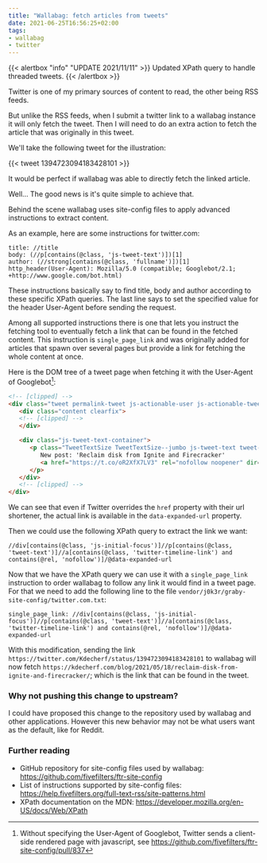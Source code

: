 ```yaml
---
title: "Wallabag: fetch articles from tweets"
date: 2021-06-25T16:56:25+02:00
tags:
- wallabag
- twitter
---
```


{{< alertbox "info" "UPDATE 2021/11/11" >}}
  Updated XPath query to handle threaded tweets.
{{< /alertbox >}}

Twitter is one of my primary sources of content to read, the other being RSS
feeds.

But unlike the RSS feeds, when I submit a twitter link to a wallabag instance it
will only fetch the tweet. Then I will need to do an extra action to fetch the
article that was originally in this tweet.

We'll take the following tweet for the illustration:

{{< tweet 1394723094183428101 >}}

It would be perfect if wallabag was able to directly fetch the linked article.

Well… The good news is it's quite simple to achieve that.

Behind the scene wallabag uses site-config files to apply advanced instructions
to extract content.

As an example, here are some instructions for twitter.com:

```
title: //title
body: (//p[contains(@class, 'js-tweet-text')])[1]
author: (//strong[contains(@class, 'fullname')])[1]
http_header(User-Agent): Mozilla/5.0 (compatible; Googlebot/2.1; +http://www.google.com/bot.html)
```

These instructions basically say to find title, body and author according to
these specific XPath queries. The last line says to set  the specified value for
the header User-Agent before sending the request.

Among all supported instructions there is one that lets you instruct the
fetching tool to eventually fetch a link that can be found in the fetched
content. This instruction is `single_page_link` and was originally added for
articles that spawn over several pages but provide a link for fetching the whole
content at once.

Here is the DOM tree of a tweet page when fetching it with the User-Agent of
Googlebot[^1]:

``` html
<!-- [clipped] -->
<div class="tweet permalink-tweet js-actionable-user js-actionable-tweet js-original-tweet has-cards no-replies js-initial-focus focus" data-associated-tweet-id="1394723094183428101" data-tweet-id="1394723094183428101" data-item-id="1394723094183428101" data-permalink-path="/Kdecherf/status/1394723094183428101" data-conversation-id="1394723094183428101" data-tweet-nonce="1394723094183428101-041d44f2-9198-4194-86c2-cabb9c6526d4" data-tweet-stat-initialized="true" data-screen-name="Kdecherf" data-name="Kevin Decherf" data-user-id="21924424" data-you-follow="false" data-follows-you="false" data-you-block="false" data-reply-to-users-json="[{&quot;id_str&quot;:&quot;21924424&quot;,&quot;screen_name&quot;:&quot;Kdecherf&quot;,&quot;name&quot;:&quot;Kevin Decherf&quot;,&quot;emojified_name&quot;:{&quot;text&quot;:&quot;Kevin Decherf&quot;,&quot;emojified_text_as_html&quot;:&quot;Kevin Decherf&quot;}}]" data-disclosure-type="" data-card2-type="summary" data-has-cards="true" tabindex="0">
   <div class="content clearfix">
   <!-- [clipped] -->
   </div>

   <div class="js-tweet-text-container">
      <p class="TweetTextSize TweetTextSize--jumbo js-tweet-text tweet-text" data-aria-label-part="0" lang="en">
         New post: 'Reclaim disk from Ignite and Firecracker'
         <a href="https://t.co/oR2XfX7LV3" rel="nofollow noopener" dir="ltr" data-expanded-url="https://kdecherf.com/blog/2021/05/18/reclaim-disk-from-ignite-and-firecracker/" target="_blank" title="https://kdecherf.com/blog/2021/05/18/reclaim-disk-from-ignite-and-firecracker/" class="twitter-timeline-link"><span class="tco-ellipsis"></span><span class="invisible">https://</span><span class="js-display-url">kdecherf.com/blog/2021/05/1</span><span class="invisible">8/reclaim-disk-from-ignite-and-firecracker/</span><span class="tco-ellipsis"><span class="invisible">&nbsp;</span>…</span></a>
      </p>
   </div>
   <!-- [clipped] -->
</div>
```

We can see that even if Twitter overrides the `href` property with their url
shortener, the actual link is available in the `data-expanded-url` property.

Then we could use the following XPath query to extract the link we want:

```
//div[contains(@class, 'js-initial-focus')]//p[contains(@class, 'tweet-text')]//a[contains(@class, 'twitter-timeline-link') and contains(@rel, 'nofollow')]/@data-expanded-url
```

Now that we have the XPath query we can use it with a `single_page_link`
instruction to order wallabag to follow any link it would find in a tweet page.
For that we need to add the following line to the file
`vendor/j0k3r/graby-site-config/twitter.com.txt`:

```
single_page_link: //div[contains(@class, 'js-initial-focus')]//p[contains(@class, 'tweet-text')]//a[contains(@class, 'twitter-timeline-link') and contains(@rel, 'nofollow')]/@data-expanded-url
```

With this modification, sending the link
`https://twitter.com/Kdecherf/status/1394723094183428101` to wallabag will now
fetch
`https://kdecherf.com/blog/2021/05/18/reclaim-disk-from-ignite-and-firecracker/`;
which is the link that can be found in the tweet.

### Why not pushing this change to upstream?

I could have proposed this change to the repository used by wallabag and other
applications. However this new behavior may not be what users want as the
default, like for Reddit.

### Further reading

* GitHub repository for site-config files used by wallabag: https://github.com/fivefilters/ftr-site-config
* List of instructions supported by site-config files: https://help.fivefilters.org/full-text-rss/site-patterns.html
* XPath documentation on the MDN: https://developer.mozilla.org/en-US/docs/Web/XPath

[^1]: Without specifying the User-Agent of Googlebot, Twitter sends a
  client-side rendered page with javascript, see https://github.com/fivefilters/ftr-site-config/pull/837
